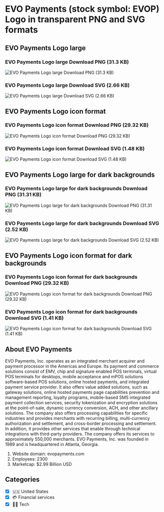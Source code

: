 # EVO Payments (stock symbol: EVOP) Logo in transparent PNG and SVG formats

## EVO Payments Logo large

### EVO Payments Logo large Download PNG (31.3 KB)

![EVO Payments Logo large Download PNG (31.3 KB)](/img/orig/EVOP_BIG-88ffb6c5.png)

### EVO Payments Logo large Download SVG (2.66 KB)

![EVO Payments Logo large Download SVG (2.66 KB)](/img/orig/EVOP_BIG-eec4476b.svg)

## EVO Payments Logo icon format

### EVO Payments Logo icon format Download PNG (29.32 KB)

![EVO Payments Logo icon format Download PNG (29.32 KB)](/img/orig/EVOP-20bebd03.png)

### EVO Payments Logo icon format Download SVG (1.48 KB)

![EVO Payments Logo icon format Download SVG (1.48 KB)](/img/orig/EVOP-e3b7705e.svg)

## EVO Payments Logo large for dark backgrounds

### EVO Payments Logo large for dark backgrounds Download PNG (31.31 KB)

![EVO Payments Logo large for dark backgrounds Download PNG (31.31 KB)](/img/orig/EVOP_BIG.D-4054be5f.png)

### EVO Payments Logo large for dark backgrounds Download SVG (2.52 KB)

![EVO Payments Logo large for dark backgrounds Download SVG (2.52 KB)](/img/orig/EVOP_BIG.D-ef63993e.svg)

## EVO Payments Logo icon format for dark backgrounds

### EVO Payments Logo icon format for dark backgrounds Download PNG (29.32 KB)

![EVO Payments Logo icon format for dark backgrounds Download PNG (29.32 KB)](/img/orig/EVOP.D-1f004dfa.png)

### EVO Payments Logo icon format for dark backgrounds Download SVG (1.41 KB)

![EVO Payments Logo icon format for dark backgrounds Download SVG (1.41 KB)](/img/orig/EVOP.D-58af71c6.svg)

## About EVO Payments

EVO Payments, Inc. operates as an integrated merchant acquirer and payment processor in the Americas and Europe. Its payment and commerce solutions consist of EMV, chip and signature enabled POS terminals, virtual POS terminals for desktops, mobile acceptance and mPOS solutions software-based POS solutions, online hosted payments, and integrated payment service provider. It also offers value added solutions, such as gateway solutions, online hosted payments page capabilities prevention and management reporting, loyalty programs, mobile-based SMS integrated payment collection services, security tokenization and encryption solutions at the point-of-sale, dynamic currency conversion, ACH, and other ancillary solutions. The company also offers processing capabilities for specific industries and provides merchants with recurring billing, multi-currency authorization and settlement, and cross-border processing and settlement. In addition, it provides other services that enable through technical integrations with third-party providers. The company offers its services to approximately 550,000 merchants. EVO Payments, Inc. was founded in 1989 and is headquartered in Atlanta, Georgia.

1. Website domain: evopayments.com
2. Employees: 2300
3. Marketcap: $2.99 Billion USD


## Categories
- [x] 🇺🇸 United States
- [x] 💳 Financial services
- [x] 👩‍💻 Tech
